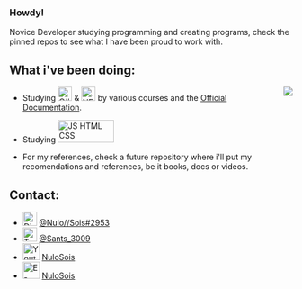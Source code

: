 ### Howdy!

Novice Developer studying programming and creating programs, check the pinned repos to see what I have been proud to work with.  



## What i've been doing:
<img src="https://github-readme-stats.vercel.app/api/top-langs/?username=NuloSois&langs_count=6&layout=compact&theme=dark" align="right">

* Studying <img src="https://seeklogo.com/images/C/c-sharp-c-logo-02F17714BA-seeklogo.com.png" alt="C#" width="25"/> & <img src="https://upload.wikimedia.org/wikipedia/commons/thumb/a/a3/.NET_Logo.svg/2048px-.NET_Logo.svg.png" alt=".NET" width="25"/> by various courses and the [Official Documentation](https://docs.microsoft.com/pt-br/dotnet/csharp/).  
    
* Studying <img src="https://www.freepnglogos.com/uploads/html5-logo-png/html5-logo-devextreme-multi-purpose-controls-html-javascript-3.png" alt = "JS HTML CSS" width="100" height="40">

* For my references, check a future repository where i'll put my recomendations and references, be it books, docs or videos.


## Contact:
* <img src="https://logodownload.org/wp-content/uploads/2017/11/discord-logo-4-1.png" alt="Discord" width="25"/> [@Nulo//Sois#2953](https://discordapp.com/channels/@me/278186795618009090/)
* <img src="https://logodownload.org/wp-content/uploads/2014/09/twitter-logo-3.png" alt="Twitter" width ="25"/> [@Sants_3009](https://twitter.com/Sants_3009)
* <img src="https://logodownload.org/wp-content/uploads/2014/10/youtube-logo-5-2.png" alt = "Youtube" width = "30"/> [NuloSois](https://www.youtube.com/channel/UCcO0ManRRgsbN5rWBgnztHA)
* <img src="https://logodownload.org/wp-content/uploads/2018/03/gmail-logo-16.png" alt="E-Mail" width ="30"/> [NuloSois](nulosoisdavi@gmail.com)




<!--
**NuloSois/NuloSois** is a ✨ _special_ ✨ repository because its `README.md` (this file) appears on your GitHub profile.

Here are some ideas to get you started:

- 🔭 I’m currently working on ...
- 🌱 I’m currently learning ...
- 👯 I’m looking to collaborate on ...
- 🤔 I’m looking for help with ...
- 💬 Ask me about ...
- 📫 How to reach me: ...
- 😄 Pronouns: ...
- ⚡ Fun fact: ...
-->
